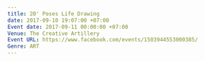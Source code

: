 ```yaml
---
title: 20' Poses Life Drawing
date: 2017-09-10 19:07:00 +07:00
Event date: 2017-09-11 00:00:00 +07:00
Venue: The Creative Artillery
Event URL: https://www.facebook.com/events/1503944553000385/
Genre: ART
---
```


